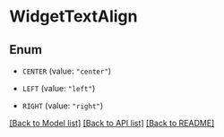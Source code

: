 # WidgetTextAlign

## Enum


* `CENTER` (value: `"center"`)

* `LEFT` (value: `"left"`)

* `RIGHT` (value: `"right"`)


[[Back to Model list]](../README.md#documentation-for-models) [[Back to API list]](../README.md#documentation-for-api-endpoints) [[Back to README]](../README.md)


